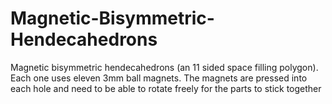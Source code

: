 # Magnetic-Bisymmetric-Hendecahedrons
Magnetic bisymmetric hendecahedrons (an 11 sided space filling polygon).  Each one uses eleven 3mm ball magnets.  The magnets are pressed into each hole and need to be able to rotate freely for the parts to stick together
